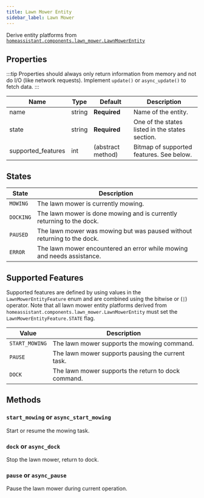 ```yaml
---
title: Lawn Mower Entity
sidebar_label: Lawn Mower
---
```


Derive entity platforms from [`homeassistant.components.lawn_mower.LawnMowerEntity`](https://github.com/home-assistant/home-assistant/blob/master/homeassistant/components/lawn_mower/__init__.py)

## Properties

:::tip
Properties should always only return information from memory and not do I/O (like network requests). Implement `update()` or `async_update()` to fetch data.
:::


| Name | Type | Default | Description
| ---- | ---- | ------- | -----------
| name | string | **Required** | Name of the entity.
| state | string | **Required** | One of the states listed in the states section.
| supported_features | int | (abstract method) | Bitmap of supported features. See below.

## States

| State | Description
| ----- | -----------
| `MOWING` | The lawn mower is currently mowing.
| `DOCKING` | The lawn mower is done mowing and is currently returning to the dock.
| `PAUSED` | The lawn mower was mowing but was paused without returning to the dock.
| `ERROR` | The lawn mower encountered an error while mowing and needs assistance.

## Supported Features

Supported features are defined by using values in the `LawnMowerEntityFeature` enum
and are combined using the bitwise or (`|`) operator.
Note that all lawn mower entity platforms derived from `homeassistant.components.lawn_mower.LawnMowerEntity`
must set the `LawnMowerEntityFeature.STATE` flag.

| Value          | Description                                          |
| -------------- | ---------------------------------------------------- |
| `START_MOWING`      | The lawn mower supports the mowing command.       |
| `PAUSE`   | The lawn mower supports pausing the current task.                   |
| `DOCK`    | The lawn mower supports the return to dock command.

## Methods

### `start_mowing` or `async_start_mowing`

Start or resume the mowing task.

### `dock` or `async_dock`

Stop the lawn mower, return to dock.

### `pause` or `async_pause`

Pause the lawn mower during current operation.
